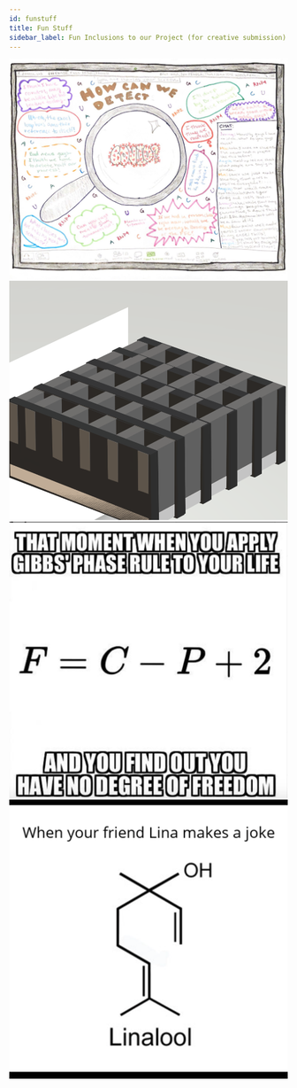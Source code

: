 ```yaml
---
id: funstuff
title: Fun Stuff
sidebar_label: Fun Inclusions to our Project (for creative submission)
---
```


![processdiagram](../assets/MiaDiagramImage.jpeg)
![processdiagram](../assets/3dmodelgrid.png)
![processdiagram](../assets/JimmyMeme.jpeg)
![processdiagram](../assets/Meme.png)